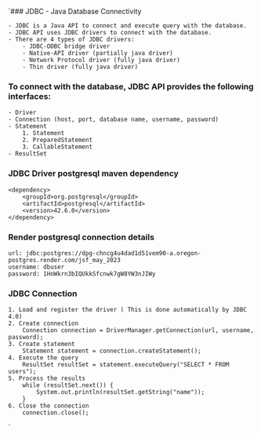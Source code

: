`### JDBC - Java Database Connectivity

    - JDBC is a Java API to connect and execute query with the database.
    - JDBC API uses JDBC drivers to connect with the database.
    - There are 4 types of JDBC drivers:
        - JDBC-ODBC bridge driver
        - Native-API driver (partially java driver)
        - Network Protocol driver (fully java driver)
        - Thin driver (fully java driver)
### To connect with the database, JDBC API provides the following interfaces:
    - Driver
    - Connection (host, port, database name, username, password)
    - Statement
        1. Statement
        2. PreparedStatement
        3. CallableStatement
    - ResultSet

### JDBC Driver postgresql maven dependency

    <dependency>
        <groupId>org.postgresql</groupId>
        <artifactId>postgresql</artifactId>
        <version>42.6.0</version>
    </dependency>

### Render postgresql connection details

    url: jdbc:postgres://dpg-chncg4u4dad1d51vem90-a.oregon-postgres.render.com/jsf_may_2023
    username: dbuser
    password: 1HnWkrn3bIQUkkSfcnwk7gW8YW3nJIWy

### JDBC Connection

    1. Load and register the driver ( This is done automatically by JDBC 4.0)
    2. Create connection    
        Connection connection = DriverManager.getConnection(url, username, password);
    3. Create statement
        Statement statement = connection.createStatement();
    4. Execute the query
        ResultSet resultSet = statement.executeQuery("SELECT * FROM users");
    5. Process the results
        while (resultSet.next()) {
            System.out.println(resultSet.getString("name"));
        }
    6. Close the connection
        connection.close();

`
